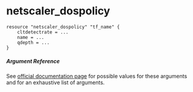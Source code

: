 # netscaler_dospolicy

```
resource "netscaler_dospolicy" "tf_name" {
    cltdetectrate = ...
    name = ...
    qdepth = ...
}
```

##### Argument Reference

See [official documentation page](https://developer-docs.citrix.com/projects/netscaler-nitro-api/en/11.0/configuration/http-dos-protection/dospolicy/dospolicy/) for possible values for these arguments and for an exhaustive list of arguments.

